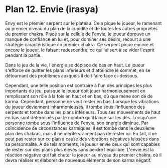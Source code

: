 # Plan 12. Envie (irasya)

Envy est le premier serpent sur le plateau. Cela pique le joueur, le ramenant au premier niveau du plan de la cupidité et de toutes les autres propriétés du premier chakra. Placé sur la cellule de l'envie, le joueur éprouve un manque de confiance en lui et, pour dominer ses désirs, recourt à une stratégie caractéristique du premier chakra. Ce serpent pique encore et encore le joueur, le faisant redescendre, ce qui lui sert à se vider l'esprit pendant la partie.

Dans le jeu de la vie, l'énergie se déplace de bas en haut. Le joueur s'efforce de quitter les plans inférieurs et d'atteindre le sommet, en se détournant des problèmes auxquels il doit faire face ci-dessous.

Cependant, une telle position est contraire à l'un des principes les plus importants du jeu, puisque le joueur doit jouer harmonieusement en remplissant son rôle à la fois en haut et en bas, où que mène son dé de karma. Cependant, personne ne veut rester en bas. Lorsque les vibrations du joueur deviennent inharmonieuses, il tombe sous l'influence des serpents et tombe dans les plans inférieurs. Tous ses mouvements de haut en bas sont déterminés par le nombre qu'il lance sur les dés. Lorsqu'une personne tombe sous l'influence de l'envie, son énergie diminue. Par coïncidence de circonstances karmiques, il est tombé dans le deuxième plan des chakras, mais il ne mérite vraiment pas de rester ici. En fait, il ne peut pas rester sur ce plan à cause des vibrations négatives laissées dans sa personnalité. À de tels moments, le joueur envie ceux qui sont capables de rester sur des plans plus élevés sans perdre l'équilibre. L'envie est la réaction négative qui fait chuter le joueur au niveau du premier chakra, où il devra réaliser et élaborer de nouveaux éléments de son karma négatif.
